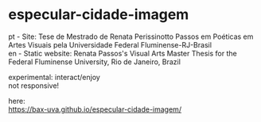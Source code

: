 # especular-cidade-imagem
pt - Site: Tese de Mestrado de Renata Perissinotto Passos em Poéticas em Artes Visuais pela Universidade Federal Fluminense-RJ-Brasil<br>
en - Static website: Renata Passos's Visual Arts Master Thesis for the Federal Fluminense University, Rio de Janeiro, Brazil<br>

experimental: interact/enjoy<br>
not responsive!<br>

here:<br>
https://bax-uva.github.io/especular-cidade-imagem/

